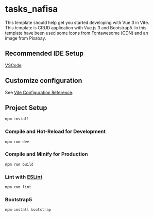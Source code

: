 # tasks_nafisa

This template should help get you started developing with Vue 3 in Vite.
This template is CRUD application with Vue.js 3 and Bootstrap5. 
In this template have been used some icons from Fontawesome (CDN) and an image from Pixabay.

## Recommended IDE Setup

[VSCode](https://code.visualstudio.com/)

## Customize configuration

See [Vite Configuration Reference](https://vitejs.dev/config/).

## Project Setup

```sh
npm install
```

### Compile and Hot-Reload for Development

```sh
npm run dev
```

### Compile and Minify for Production

```sh
npm run build
```

### Lint with [ESLint](https://eslint.org/)

```sh
npm run lint
```

### Bootstrap5 
```sh
npm install bootstrap 
```
